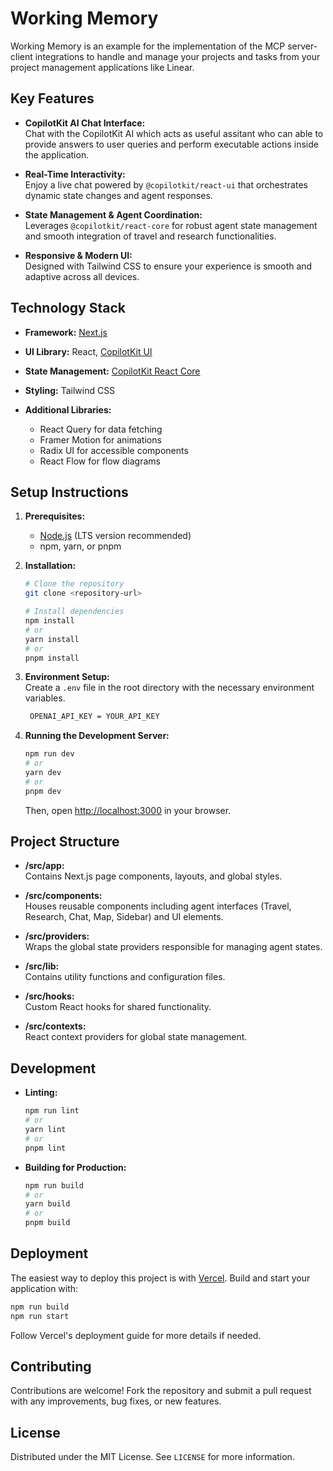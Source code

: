 # Working Memory 

Working Memory is an example for the implementation of the MCP server-client integrations to handle and manage your projects and tasks from your project management applications like Linear.

## Key Features

- **CopilotKit AI Chat Interface:**  
  Chat with the CopilotKit AI which acts as useful assitant who can able to provide answers to user queries and perform executable actions inside the application.
  
- **Real-Time Interactivity:**  
  Enjoy a live chat powered by `@copilotkit/react-ui` that orchestrates dynamic state changes and agent responses.

- **State Management & Agent Coordination:**  
  Leverages `@copilotkit/react-core` for robust agent state management and smooth integration of travel and research functionalities.

- **Responsive & Modern UI:**  
  Designed with Tailwind CSS to ensure your experience is smooth and adaptive across all devices.

## Technology Stack

- **Framework:** [Next.js](https://nextjs.org)
- **UI Library:** React, [CopilotKit UI](https://www.npmjs.com/package/@copilotkit/react-ui)
- **State Management:** [CopilotKit React Core](https://www.npmjs.com/package/@copilotkit/react-core)

- **Styling:** Tailwind CSS
- **Additional Libraries:**
  - React Query for data fetching
  - Framer Motion for animations
  - Radix UI for accessible components
  - React Flow for flow diagrams

## Setup Instructions

1. **Prerequisites:**  
   - [Node.js](https://nodejs.org) (LTS version recommended)
   - npm, yarn, or pnpm

2. **Installation:**  
   ```bash
   # Clone the repository
   git clone <repository-url>
   
   # Install dependencies
   npm install
   # or
   yarn install
   # or
   pnpm install
   ```

3. **Environment Setup:**  
   Create a `.env` file in the root directory with the necessary environment variables.
   ```bash
    OPENAI_API_KEY = YOUR_API_KEY
   ```

4. **Running the Development Server:**  
   ```bash
   npm run dev
   # or
   yarn dev
   # or
   pnpm dev
   ```
   Then, open [http://localhost:3000](http://localhost:3000) in your browser.

## Project Structure

- **/src/app:**  
  Contains Next.js page components, layouts, and global styles.

- **/src/components:**  
  Houses reusable components including agent interfaces (Travel, Research, Chat, Map, Sidebar) and UI elements.

- **/src/providers:**  
  Wraps the global state providers responsible for managing agent states.

- **/src/lib:**  
  Contains utility functions and configuration files.

- **/src/hooks:**  
  Custom React hooks for shared functionality.

- **/src/contexts:**  
  React context providers for global state management.

## Development

- **Linting:**  
  ```bash
  npm run lint
  # or
  yarn lint
  # or
  pnpm lint
  ```

- **Building for Production:**  
  ```bash
  npm run build
  # or
  yarn build
  # or
  pnpm build
  ```

## Deployment

The easiest way to deploy this project is with [Vercel](https://vercel.com). Build and start your application with:
```bash
npm run build
npm run start
```
Follow Vercel's deployment guide for more details if needed.

## Contributing

Contributions are welcome! Fork the repository and submit a pull request with any improvements, bug fixes, or new features.

## License

Distributed under the MIT License. See `LICENSE` for more information.
